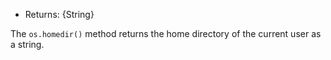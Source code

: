 <!-- YAML
added: v2.3.0
-->

* Returns: {String}

The `os.homedir()` method returns the home directory of the current user as a
string.

